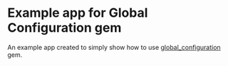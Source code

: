 # Example app for Global Configuration gem

An example app created to simply show how to use [global_configuration](http://github.com/maximgladkov/global_configuration) gem.